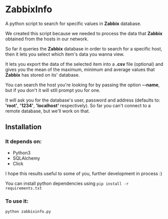 ZabbixInfo
========================

A python script to search for specific values in **Zabbix** database.

We created this script because we needed to process the data that **Zabbix** obtained from the hosts in our network.

So far it queries the **Zabbix** database in order to search for a specific host, then it lets you select which item's data you wanna view.

It lets you export the data of the selected item into a **.csv** file (optional) and gives you the mean of the maximum, minimum and average values that **Zabbix** has stored on its' database. 

You can search the host you're looking for by passing the option **--name**, but if you don't it will still prompt you for one.

It will ask you for the database's user, password and address (defaults to: **'root'**, **'1234'**, **'localhost'** respectively). So far you can't connect to a remote database, but we'll work on that.

Installation
-------------------

### It depends on:

- Python3
- SQLAlchemy
- Click

I hope this results useful to some of you, further development in process :)

You can install python dependencies using `pip install -r requirements.txt`

### To use it:

```bash
python zabbixinfo.py 
```
